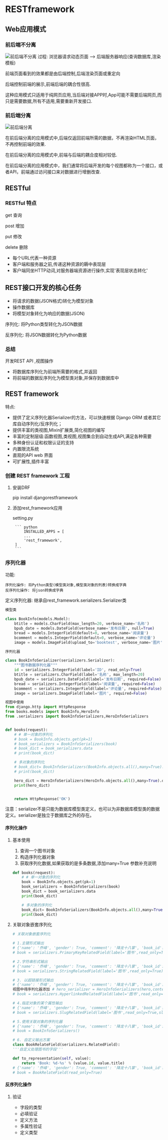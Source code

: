 # RESTframework

## Web应用模式

### 前后端不分离

![前后端不分离](REST.images/%E5%89%8D%E5%90%8E%E7%AB%AF%E4%B8%8D%E5%88%86%E7%A6%BB.png)
过程: 浏览器请求动态页面 --> 后端服务器响应(查询数据库,渲染模板)

前端页面看到的效果都是由后端控制,后端渲染页面或重定向

后端控制前端的展示,前端后端的耦合性很高.

这种应用模式只适用于纯网页应用,当后端对接APP时,App可能不需要后端网页,而只是需要数据,所有不适用,需要重新开发接口.

### 前后端分离

![前后端分离](REST.images/%E5%89%8D%E5%90%8E%E7%AB%AF%E5%88%86%E7%A6%BB.png)

在前后端分离的应用模式中,后端仅返回前端所需的数据，不再渲染HTML页面，不再控制前端的效果.

在前后端分离的应用模式中,前端与后端的耦合度相对较低.

在前后端分离的应用模式中，我们通常将后端开发的每个视图都称为一个接口，或者API，前端通过访问接口来对数据进行增删改查.

## RESTful

### RESTful 特点

get 查询

post 增加

put 修改

delete 删除

- 每个URL代表一种资源
- 客户端和服务器之前,传递这种资源的耨中表现层
- 客户端同坐HTTP动词,对服务器端资源进行操作,实现'表现层状态转化'

## REST接口开发的核心任务

- 将请求的数据(JSON格式)转化为模型对象
- 操作数据库
- 将模型对象转化为响应的数据(JSON)

序列化: 将Python类型转化为JSON数据

反序列化: 将JSON数据转化为Python数据

### 总结

开发REST API ,视图操作

- 将数据库序列化为前端所需要的格式,并返回
- 将前端的数据反序列化为模型类对象,并保存到数据库中

## REST framework

特点:

- 提供了定义序列化器Serializer的方法，可以快速根据 Django ORM 或者其它库自动序列化/反序列化；
- 提供丰富的类视图,Mixin扩展类,简化视图的编写
- 丰富的定制层级:函数视图,类视图,视图集合到自动生成API,满足各种需要
- 多种身份认证和权限认证的支持
- 内置限流系统
- 直观的API web 界面
- 可扩展性,插件丰富

### 创建 REST framework 工程

1. 安装DRF

    pip install djangorestframework
2. 添加rest_framework应用

    setting.py

        ``` python
            INSTALLED_APPS = [
            ...
            'rest_framework',
        ]
        ```

### 序列化器

功能:

    序列化操作: 将Python类型(模型类对象,模型类对象的列表)转换成字典
    反序列化操作: 将json转换成字典

定义序列化器: 继承自rest_framework.serializers.Serializer类

``` python
模型类

class BookInfo(models.Model):
    btitle = models.CharField(max_length=20, verbose_name='名称')
    bpub_date = models.DateField(verbose_name='发布日期', null=True)
    bread = models.IntegerField(default=0, verbose_name='阅读量')
    bcomment = models.IntegerField(default=0, verbose_name='评论量')
    image = models.ImageField(upload_to='booktest', verbose_name='图片', null=True

序列化器

class BookInfoSerializer(serializers.Serializer):
    """图书数据序列化器"""
    id = serializers.IntegerField(label='ID', read_only=True)
    btitle = serializers.CharField(label='名称', max_length=20)
    bpub_date = serializers.DateField(label='发布日期', required=False)
    bread = serializers.IntegerField(label='阅读量', required=False)
    bcomment = serializers.IntegerField(label='评论量', required=False)
    image = serializers.ImageField(label='图片', required=False)

视图中使用
from django.http import HttpResponse
from books.models import BookInfo,HeroInfo
from .serializers import BookInfoSerializers,HeroInfoSerializers


def books(request):
    # # 单一对象的序列化
    # book = BookInfo.objects.get(pk=1)
    # book_serializers = BookInfoSerializers(book)
    # book_dict = book_serializers.data
    # print(book_dict)

    # 多对象的序列化
    # book_dict= BookInfoSerializers(BookInfo.objects.all(),many=True).data
    # print(book_dict)

    hero_dict = HeroInfoSerializers(HeroInfo.objects.all(),many=True).data
    print(hero_dict)


    return HttpResponse('OK')
```

注意：serializer不是只能为数据库模型类定义，也可以为非数据库模型类的数据定义。serializer是独立于数据库之外的存在。

#### 序列化操作

1. 基本使用
    1) 查询一个图书对象
    2) 构造序列化器对象
    3) 获取序列化数据,如果获取的是多条数据,添加many=True 参数补充说明

    ``` python
    def books(request):
        # # 单一对象的序列化
        book = BookInfo.objects.get(pk=1)
        book_serializers = BookInfoSerializers(book)
        book_dict = book_serializers.data
        print(book_dict)
    
        # 多对象的序列化
        book_dict= BookInfoSerializers(BookInfo.objects.all(),many=True).data
        print(book_dict)
    ```

2. 关联对象嵌套序列化

    ``` Python
    # 关联对象嵌套序列化
    
    # 1.主键形式输出
    # {'name': '乔峰', 'gender': True, 'comment': '降龙十八掌', 'book_id': 2, 'book': 2}
    # book = serializers.PrimaryKeyRelatedField(label='图书',read_only=True)
    
    # 2.字符串形式输出
    # {'name': '乔峰', 'gender': True, 'comment': '降龙十八掌', 'book_id': 2, 'book': '天龙八部'}
    # book = serializers.StringRelatedField(label='图书',read_only=True)
    
    # 3. 以超链接形式输出
    # {'name': '乔峰', 'gender': True, 'comment': '降龙十八掌', 'book_id': 2, 'book': 'http://127.0.0.1:8000/hero/2'}
    视图中得序列化器添加 # hero_serializer = HeroInfoSerializers(hero,context={'request': request})
    # book = serializers.HyperlinkedRelatedField(label='图书',read_only=True,view_name='books:hero')
    
    # 4.指定对象的某个属性输出
    # {'name': '乔峰', 'gender': True, 'comment': '降龙十八掌', 'book_id': 2, 'book': datetime.date(1995, 12, 16)}
    # book = serializers.SlugRelatedField(label='图书',read_only=True,slug_field='pub_date')
    
    # 5.使用关联对象的序列化器
    # {'name': '乔峰', 'gender': True, 'comment': '降龙十八掌', 'book_id': 2,'book': OrderedDict([('id', 2), ('title', '天龙八部'), ('pub_date', '1995-12-16')])}
    # book = BookInfoSerializers()
    
    # 6. 自定义输出方案
    class BookRelateField(serializers.RelatedField):
    '''自定义处理图书的字段'''
    
    def to_representation(self, value):
        return 'Book: %d-%s' % (value.id, value.title)
    # {'name': '乔峰', 'gender': True, 'comment': '降龙十八掌', 'book_id': 2, 'book': 'Book: 2-天龙八部'}
    # book = BookRelateField(read_only=True)
    
    ```

#### 反序列化操作

1. 验证

    - 字段的类型
    - 必填验证
    - 定义方法
    - 多属性验证
    - 定义类型